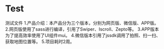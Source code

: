 # Test
测试文件
1.产品介绍：本产品分为三个版本，分别为网页版、微信版、APP版。
2.网页版使用了sass进行编译，引用了Swiper、Iscroll、Zepto等。
3.APP版本为了提高效率使用了UI组件mui。
4.微信版本引用了jssdk调用了拍照、扫一扫、获取地图位置等。
5.项目耗时2周。
